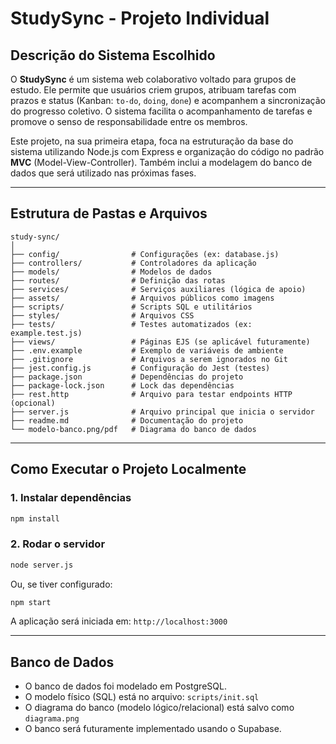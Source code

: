 # StudySync - Projeto Individual

## Descrição do Sistema Escolhido

O **StudySync** é um sistema web colaborativo voltado para grupos de estudo. Ele permite que usuários criem grupos, atribuam tarefas com prazos e status (Kanban: `to-do`, `doing`, `done`) e acompanhem a sincronização do progresso coletivo. O sistema facilita o acompanhamento de tarefas e promove o senso de responsabilidade entre os membros.

Este projeto, na sua primeira etapa, foca na estruturação da base do sistema utilizando Node.js com Express e organização do código no padrão **MVC** (Model-View-Controller). Também inclui a modelagem do banco de dados que será utilizado nas próximas fases.

---

## Estrutura de Pastas e Arquivos

```
study-sync/
│
├── config/                # Configurações (ex: database.js)
├── controllers/           # Controladores da aplicação
├── models/                # Modelos de dados
├── routes/                # Definição das rotas
├── services/              # Serviços auxiliares (lógica de apoio)
├── assets/                # Arquivos públicos como imagens
├── scripts/               # Scripts SQL e utilitários
├── styles/                # Arquivos CSS
├── tests/                 # Testes automatizados (ex: example.test.js)
├── views/                 # Páginas EJS (se aplicável futuramente)
├── .env.example           # Exemplo de variáveis de ambiente
├── .gitignore             # Arquivos a serem ignorados no Git
├── jest.config.js         # Configuração do Jest (testes)
├── package.json           # Dependências do projeto
├── package-lock.json      # Lock das dependências
├── rest.http              # Arquivo para testar endpoints HTTP (opcional)
├── server.js              # Arquivo principal que inicia o servidor
├── readme.md              # Documentação do projeto
└── modelo-banco.png/pdf   # Diagrama do banco de dados
```

---

## Como Executar o Projeto Localmente

### 1. Instalar dependências

```bash
npm install
```

### 2. Rodar o servidor

```bash
node server.js
```

Ou, se tiver configurado:

```bash
npm start
```

A aplicação será iniciada em: `http://localhost:3000`

---

## Banco de Dados

* O banco de dados foi modelado em PostgreSQL.
* O modelo físico (SQL) está no arquivo: `scripts/init.sql`
* O diagrama do banco (modelo lógico/relacional) está salvo como `diagrama.png`
* O banco será futuramente implementado usando o Supabase.
